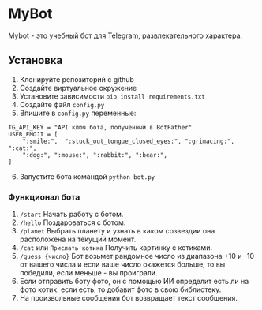 # MyBot 

Mybot - это учебный бот для Telegram, развлекательного характера.

## Установка

1. Клонируйте репозиторий с github
2. Создайте виртуальное окружение
3. Установите зависимости `pip install requirements.txt`
4. Создайте файл `config.py`
5. Впишите в `config.py` переменные:
```
TG_API_KEY = "API ключ бота, полученный в BotFather"
USER_EMOJI = [
    ":smile:",  ":stuck_out_tongue_closed_eyes:", ":grimacing:", ":cat:",
    ":dog:", ":mouse:", ":rabbit:", ":bear:",
]
```
6. Запустите бота командой `python bot.py`

### Функционал бота
1. `/start` Начать работу с ботом.
2. `/hello` Поздароваться с ботом.
3. `/planet` Выбрать планету и узнать в каком созвездии она расположена на текущий момент.
4. `/cat` или `Прислать котика` Получить картинку с котиками.
5. `/guess {число}` Бот возьмет рандомное число из диапазона +10 и -10 от вашего числа и если ваше число
окажется больше, то вы победили, если меньше - вы проиграли.
6. Если отправить боту фото, он с помощью ИИ определит есть ли на фото котик, 
если есть, то добавит фото в свою библиотеку.
7. На произвольные сообщения бот возвращает текст сообщения.
